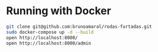 # Running with Docker

```bash
git clone git@github.com:brunoamaral/rodas-furtadas.git
sudo docker-compose up -d --build
open http://localhost:8000/ 
open http://localhost:8000/admin
```